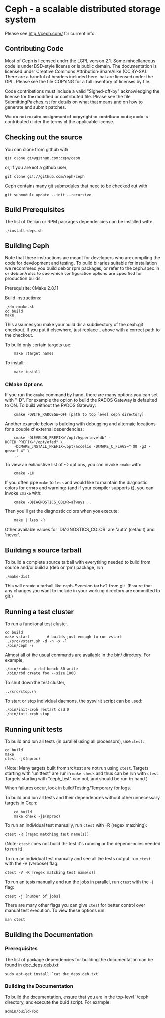 # Ceph - a scalable distributed storage system

Please see http://ceph.com/ for current info.


## Contributing Code

Most of Ceph is licensed under the LGPL version 2.1.  Some
miscellaneous code is under BSD-style license or is public domain.
The documentation is licensed under Creative Commons
Attribution-ShareAlike (CC BY-SA).  There are a handful of headers
included here that are licensed under the GPL.  Please see the file
COPYING for a full inventory of licenses by file.

Code contributions must include a valid "Signed-off-by" acknowledging
the license for the modified or contributed file.  Please see the file
SubmittingPatches.rst for details on what that means and on how to
generate and submit patches.

We do not require assignment of copyright to contribute code; code is
contributed under the terms of the applicable license.


## Checking out the source

You can clone from github with

	git clone git@github.com:ceph/ceph

or, if you are not a github user,

	git clone git://github.com/ceph/ceph

Ceph contains many git submodules that need to be checked out with

	git submodule update --init --recursive


## Build Prerequisites

The list of Debian or RPM packages dependencies can be installed with:

	./install-deps.sh


## Building Ceph

Note that these instructions are meant for developers who are
compiling the code for development and testing.  To build binaries
suitable for installation we recommend you build deb or rpm packages,
or refer to the ceph.spec.in or debian/rules to see which
configuration options are specified for production builds.

Prerequisite: CMake 2.8.11

Build instructions:

	./do_cmake.sh
	cd build
	make

This assumes you make your build dir a subdirectory of the ceph.git
checkout. If you put it elsewhere, just replace .. above with a
correct path to the checkout.

To build only certain targets use:

        make [target name]

To install:

        make install
 
### CMake Options

If you run the `cmake` command by hand, there are many options you can
set with "-D". For example the option to build the RADOS Gateway is
defaulted to ON. To build without the RADOS Gateway:

        cmake -DWITH_RADOSGW=OFF [path to top level ceph directory]

Another example below is building with debugging and alternate locations 
for a couple of external dependencies:

        cmake -DLEVELDB_PREFIX="/opt/hyperleveldb" -DOFED_PREFIX="/opt/ofed" \
        -DCMAKE_INSTALL_PREFIX=/opt/accelio -DCMAKE_C_FLAGS="-O0 -g3 -gdwarf-4" \
        ..

To view an exhaustive list of -D options, you can invoke `cmake` with:

        cmake -LH

If you often pipe `make` to `less` and would like to maintain the
diagnostic colors for errors and warnings (and if your compiler
supports it), you can invoke `cmake` with:

        cmake -DDIAGNOSTICS_COLOR=always ..

Then you'll get the diagnostic colors when you execute:

        make | less -R

Other available values for 'DIAGNOSTICS_COLOR' are 'auto' (default) and
'never'.


## Building a source tarball

To build a complete source tarball with everything needed to build from
source and/or build a (deb or rpm) package, run

	./make-dist

This will create a tarball like ceph-$version.tar.bz2 from git.
(Ensure that any changes you want to include in your working directory
are committed to git.)


## Running a test cluster

To run a functional test cluster,

	cd build
	make vstart        # builds just enough to run vstart
	../src/vstart.sh -d -n -x -l
	./bin/ceph -s

Almost all of the usual commands are available in the bin/ directory.
For example,

	./bin/rados -p rbd bench 30 write
	./bin/rbd create foo --size 1000

To shut down the test cluster,

	../src/stop.sh

To start or stop individual daemons, the sysvinit script can be used:

	./bin/init-ceph restart osd.0
	./bin/init-ceph stop


## Running unit tests

To build and run all tests (in parallel using all processors), use `ctest`:

	cd build
	make
	ctest -j$(nproc)

(Note: Many targets built from src/test are not run using `ctest`.
Targets starting with "unittest" are run in `make check` and thus can
be run with `ctest`. Targets starting with "ceph_test" can not, and should
be run by hand.)

When failures occur, look in build/Testing/Temporary for logs.

To build and run all tests and their dependencies without other
unnecessary targets in Ceph:

        cd build
        make check -j$(nproc)

To run an individual test manually, run `ctest` with -R (regex matching):

	ctest -R [regex matching test name(s)]

(Note: `ctest` does not build the test it's running or the dependencies needed
to run it)

To run an individual test manually and see all the tests output, run
`ctest` with the -V (verbose) flag:

	ctest -V -R [regex matching test name(s)]

To run an tests manually and run the jobs in parallel, run `ctest` with 
the -j flag:

	ctest -j [number of jobs]

There are many other flags you can give `ctest` for better control
over manual test execution. To view these options run:

	man ctest


## Building the Documentation

### Prerequisites

The list of package dependencies for building the documentation can be
found in doc_deps.deb.txt:

	sudo apt-get install `cat doc_deps.deb.txt`

### Building the Documentation

To build the documentation, ensure that you are in the top-level
`/ceph directory, and execute the build script. For example:

	admin/build-doc

